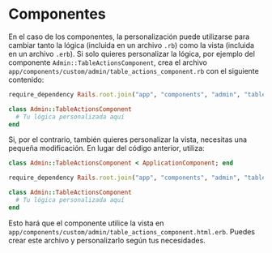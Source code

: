 # Componentes

En el caso de los componentes, la personalización puede utilizarse para cambiar tanto la lógica (incluida en un archivo `.rb`) como la vista (incluida en un archivo `.erb`). Si solo quieres personalizar la lógica, por ejemplo del componente `Admin::TableActionsComponent`, crea el archivo `app/components/custom/admin/table_actions_component.rb` con el siguiente contenido:

```ruby
require_dependency Rails.root.join("app", "components", "admin", "table_actions_component").to_s

class Admin::TableActionsComponent
  # Tu lógica personalizada aquí
end
```

Si, por el contrario, también quieres personalizar la vista, necesitas una pequeña modificación. En lugar del código anterior, utiliza:

```ruby
class Admin::TableActionsComponent < ApplicationComponent; end

require_dependency Rails.root.join("app", "components", "admin", "table_actions_component").to_s

class Admin::TableActionsComponent
  # Tu lógica personalizada aquí
end
```

Esto hará que el componente utilice la vista en `app/components/custom/admin/table_actions_component.html.erb`. Puedes crear este archivo y personalizarlo según tus necesidades.
